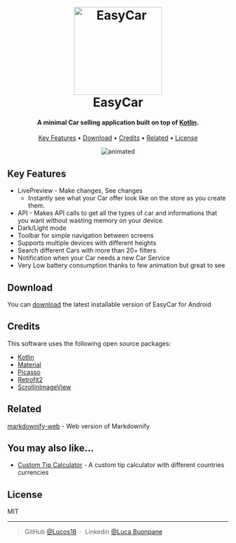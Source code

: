 <h1 align="center">
  <br>
  <a href="https://github.com/Lucos18/EasyCarNew/tree/main"><img src="https://github.com/Lucos18/EasyCarNew/blob/detailList/images/EasyCarLogo.png" alt="EasyCar" width="200"></a>
  <br>
  EasyCar
  <br>
</h1>

<h4 align="center">A minimal Car selling application built on top of <a href="https://kotlinlang.org/" target="_blank">Kotlin</a>.</h4>

<p align="center">
  <a href="#key-features">Key Features</a> •
  <a href="#download">Download</a> •
  <a href="#credits">Credits</a> •
  <a href="#related">Related</a> •
  <a href="#license">License</a>
</p>

<p align="center">
  <img src="https://github.com/Lucos18/EasyCarNew/blob/detailList/images/videoEasyCar.gif" alt="animated" />
</p>

## Key Features

* LivePreview - Make changes, See changes
  - Instantly see what your Car offer look like on the store as you create them.
* API - Makes API calls to get all the types of car and informations that you want without wasting memory on your device.
* Dark/Light mode
* Toolbar for simple navigation between screens
* Supports multiple devices with different heights
* Search different Cars with more than 20+ filters
* Notification when your Car needs a new Car Service
* Very Low battery consumption thanks to few animation but great to see

## Download

You can [download](https://github.com/Lucos18/EasyCarNew/releases) the latest installable version of EasyCar for Android

## Credits

This software uses the following open source packages:

- [Kotlin](https://kotlinlang.org/)
- [Material](https://m3.material.io/)
- [Picasso](https://square.github.io/picasso/)
- [Retrofit2](https://square.github.io/retrofit/)
- [ScrollinImageView](https://github.com/Q42/AndroidScrollingImageView)

## Related

[markdownify-web](https://github.com/amitmerchant1990/markdownify-web) - Web version of Markdownify

## You may also like...

- [Custom Tip Calculator](https://github.com/Lucos18/CustomTipCalculator) - A custom tip calculator with different countries currencies

## License

MIT

---

> GitHub [@Lucos18](https://github.com/Lucos18) &nbsp;&middot;&nbsp;
> Linkedin [@Luca Buonpane](https://www.linkedin.com/in/luca-buonpane-a7baaa242/)
